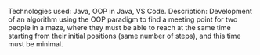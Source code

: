 Technologies used: Java, OOP in Java, VS Code.
Description: Development of an algorithm using the OOP paradigm to find a
meeting point for two people in a maze, where they must be able to reach at the
same time starting from their initial positions (same number of steps), and this time
must be minimal.
